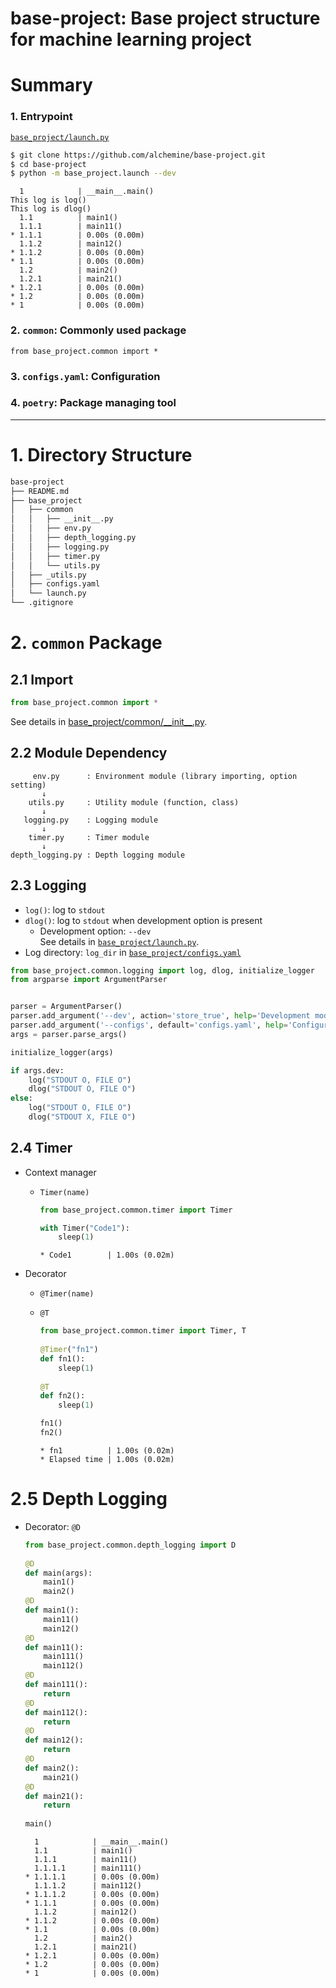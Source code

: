 # base-project: Base project structure for machine learning project

# Summary
### 1. Entrypoint
[`base_project/launch.py`](https://github.com/alchemine/base-project/blob/main/base_project/launch.py)
```bash
$ git clone https://github.com/alchemine/base-project.git
$ cd base-project
$ python -m base_project.launch --dev
```

```
  1            | __main__.main()
This log is log()
This log is dlog()
  1.1          | main1()
  1.1.1        | main11()
* 1.1.1        | 0.00s (0.00m)
  1.1.2        | main12()
* 1.1.2        | 0.00s (0.00m)
* 1.1          | 0.00s (0.00m)
  1.2          | main2()
  1.2.1        | main21()
* 1.2.1        | 0.00s (0.00m)
* 1.2          | 0.00s (0.00m)
* 1            | 0.00s (0.00m)
```

### 2. `common`: Commonly used package
`from base_project.common import *`

### 3. `configs.yaml`: Configuration

### 4. `poetry`: Package managing tool

---

# 1. Directory Structure
```bash
base-project
├── README.md
├── base_project
│   ├── common
│   │   ├── __init__.py
│   │   ├── env.py
│   │   ├── depth_logging.py
│   │   ├── logging.py
│   │   ├── timer.py
│   │   └── utils.py
│   ├── _utils.py
│   ├── configs.yaml
│   └── launch.py
└── .gitignore
```

# 2. `common` Package
## 2.1 Import
```python
from base_project.common import *
```
See details in [base_project/common/\_\_init\_\_.py](https://github.com/alchemine/base-project/blob/main/base_project/common/__init__.py).

## 2.2 Module Dependency
```
     env.py      : Environment module (library importing, option setting)
       ↓
    utils.py     : Utility module (function, class)
       ↓
   logging.py    : Logging module
       ↓
    timer.py     : Timer module
       ↓
depth_logging.py : Depth logging module
```

## 2.3 Logging
- `log()`: log to `stdout`
- `dlog()`: log to `stdout` when development option is present
  - Development option: `--dev` \
  See details in [`base_project/launch.py`](https://github.com/alchemine/base-project/blob/main/base_project/launch.py).
- Log directory: `log_dir` in [`base_project/configs.yaml`](https://github.com/alchemine/base-project/blob/main/base_project/configs.yaml)

```python
from base_project.common.logging import log, dlog, initialize_logger
from argparse import ArgumentParser


parser = ArgumentParser()
parser.add_argument('--dev', action='store_true', help='Development mode or not')
parser.add_argument('--configs', default='configs.yaml', help='Configuration file path (yaml)')
args = parser.parse_args()

initialize_logger(args)

if args.dev:
    log("STDOUT O, FILE O")
    dlog("STDOUT O, FILE O")
else:
    log("STDOUT O, FILE O")
    dlog("STDOUT X, FILE O")
```

## 2.4 Timer
- Context manager
    - `Timer(name)`
        ```python
        from base_project.common.timer import Timer
      
        with Timer("Code1"):
            sleep(1)
        ```

        ```
        * Code1        | 1.00s (0.02m)
      ```
- Decorator
    - `@Timer(name)`
    - `@T`
      ```python
      from base_project.common.timer import Timer, T
        
      @Timer("fn1")
      def fn1():
          sleep(1)
            
      @T
      def fn2():
          sleep(1)
      
      fn1()
      fn2()
      ```

      ```
      * fn1          | 1.00s (0.02m)
      * Elapsed time | 1.00s (0.02m)
      ```

# 2.5 Depth Logging
- Decorator: `@D`
    ```python
    from base_project.common.depth_logging import D
      
    @D
    def main(args):
        main1()
        main2()
    @D
    def main1():
        main11()
        main12()
    @D
    def main11():
        main111()
        main112()
    @D
    def main111():
        return
    @D
    def main112():
        return
    @D
    def main12():
        return
    @D
    def main2():
        main21()
    @D
    def main21():
        return
        
    main()
    ```

    ```
      1            | __main__.main()
      1.1          | main1()
      1.1.1        | main11()
      1.1.1.1      | main111()
    * 1.1.1.1      | 0.00s (0.00m)
      1.1.1.2      | main112()
    * 1.1.1.2      | 0.00s (0.00m)
    * 1.1.1        | 0.00s (0.00m)
      1.1.2        | main12()
    * 1.1.2        | 0.00s (0.00m)
    * 1.1          | 0.00s (0.00m)
      1.2          | main2()
      1.2.1        | main21()
    * 1.2.1        | 0.00s (0.00m)
    * 1.2          | 0.00s (0.00m)
    * 1            | 0.00s (0.00m)
    ```
